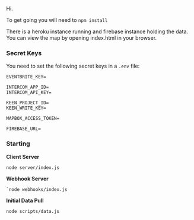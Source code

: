 Hi.

To get going you will need to `npm install`

There is a heroku instance running and firebase instance holding the data. You can view the map by opening index.html in your browser.


### Secret Keys

You need to set the following secret keys in a `.env` file:

```
EVENTBRITE_KEY=

INTERCOM_APP_ID=
INTERCOM_API_KEY=

KEEN_PROJECT_ID=
KEEN_WRITE_KEY=

MAPBOX_ACCESS_TOKEN=

FIREBASE_URL=
```

### Starting

**Client Server**
```
node server/index.js
```

**Webhook Server**
```
`node webhooks/index.js
```

**Initial Data Pull**
```
node scripts/data.js
```